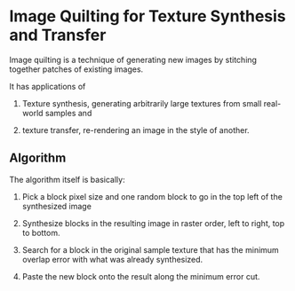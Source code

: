 # Image Quilting for Texture Synthesis and Transfer

Image quilting is a technique of generating new images 
by stitching together patches of existing images.

It has applications of 

1) Texture synthesis, generating arbitrarily large textures from small real-world samples and 

2) texture transfer, re-rendering an image in the style of another.

## Algorithm

The algorithm itself is basically:

1) Pick a block pixel size and one random block to go in the top left of the synthesized image

2) Synthesize blocks in the resulting image in raster order, left to right, top to bottom.

3) Search for a block in the original sample texture that has the minimum overlap error with what was already synthesized.

4) Paste the new block onto the result along the minimum error cut.
